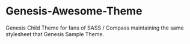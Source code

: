 Genesis-Awesome-Theme
=====================

Genesis Child Theme for fans of SASS / Compass maintaining the same stylesheet that Genesis Sample Theme. 
